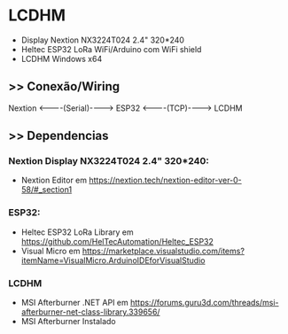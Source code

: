 # LCDHM
- Display Nextion NX3224T024 2.4" 320*240
- Heltec ESP32 LoRa WiFi/Arduino com WiFi shield
- LCDHM Windows x64


## >> Conexão/Wiring
Nextion <----(Serial)----> ESP32 <----(TCP)----> LCDHM


## >> Dependencias
### Nextion Display NX3224T024 2.4" 320*240:
- Nextion Editor em https://nextion.tech/nextion-editor-ver-0-58/#_section1

### ESP32:
- Heltec ESP32 LoRa Library em https://github.com/HelTecAutomation/Heltec_ESP32
- Visual Micro em https://marketplace.visualstudio.com/items?itemName=VisualMicro.ArduinoIDEforVisualStudio

### LCDHM
- MSI Afterburner .NET API em https://forums.guru3d.com/threads/msi-afterburner-net-class-library.339656/
- MSI Afterburner Instalado
